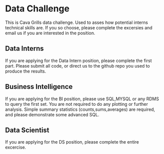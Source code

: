 # Data Challenge
This is Cava Grills data challenge. Used to asses how potential interns technical skills are.
If you so choose, please complete the excersies and email us if you are interested in the position. 

## Data Interns
If you are applying for the Data Intern position, please complete the first part. Please submit all code, or direct us to the github repo you used to produce the results.

## Business Intelligence
If you are applying for the BI position, please use SQL,MYSQL or any RDMS to query the first set. You are not required to do any plotting or further analysis. Simple summary statistics (counts,sums,averages) are required, and please demonstrate some advanced SQL.

## Data Scientist
If you are applying for the DS position, please complete the entire excercise.
